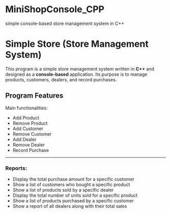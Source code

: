 # MiniShopConsole_CPP
 simple console-based store management system in C++
# Simple Store (Store Management System)

This program is a simple store management system written in **C++** and designed as a **console-based** application. Its purpose is to manage products, customers, dealers, and record purchases.

## Program Features

Main functionalities:

- Add Product
- Remove Product
- Add Customer
- Remove Customer
- Add Dealer
- Remove Dealer
- Record Purchase

---

### Reports:

- Display the total purchase amount for a specific customer  
- Show a list of customers who bought a specific product  
- Show a list of products sold by a specific dealer  
- Display the total number of units sold for a specific product  
- Show a list of products purchased by a specific customer  
- Show a report of all dealers along with their total sales  
